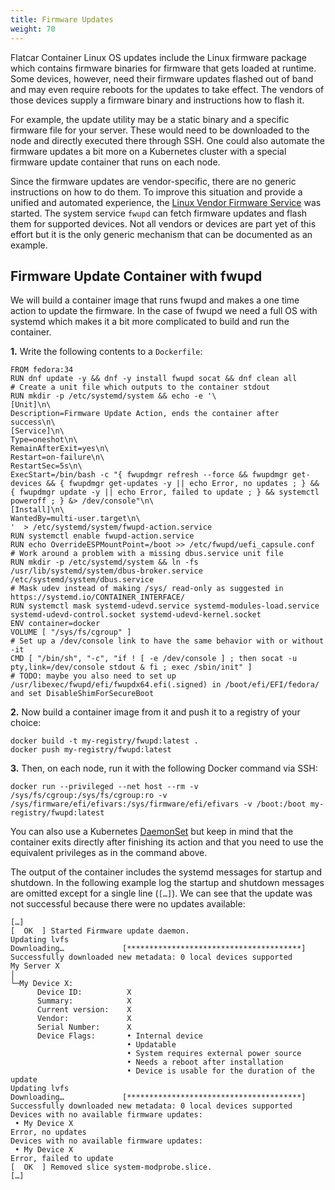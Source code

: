 ```yaml
---
title: Firmware Updates
weight: 70
---
```


Flatcar Container Linux OS updates include the Linux firmware package which contains firmware binaries for firmware that gets loaded at runtime.
Some devices, however, need their firmware updates flashed out of band and may even require reboots for the updates to take effect.
The vendors of those devices supply a firmware binary and instructions how to flash it.

For example, the update utility may be a static binary and a specific firmware file for your server.
These would need to be downloaded to the node and directly executed there through SSH.
One could also automate the firmware updates a bit more on a Kubernetes cluster with a special firmware update container that runs on each node.

Since the firmware updates are vendor-specific, there are no generic instructions on how to do them.
To improve this situation and provide a unified and automated experience, the [Linux Vendor Firmware Service](https://fwupd.org/) was started.
The system service `fwupd` can fetch firmware updates and flash them for supported devices.
Not all vendors or devices are part yet of this effort but it is the only generic mechanism that can be documented as an example.

## Firmware Update Container with fwupd

We will build a container image that runs fwupd and makes a one time action to update the firmware.
In the case of fwupd we need a full OS with systemd which makes it a bit more complicated to build and run the container.

**1.** Write the following contents to a `Dockerfile`:

```
FROM fedora:34
RUN dnf update -y && dnf -y install fwupd socat && dnf clean all
# Create a unit file which outputs to the container stdout
RUN mkdir -p /etc/systemd/system && echo -e '\
[Unit]\n\
Description=Firmware Update Action, ends the container after success\n\
[Service]\n\
Type=oneshot\n\
RemainAfterExit=yes\n\
Restart=on-failure\n\
RestartSec=5s\n\
ExecStart=/bin/bash -c "{ fwupdmgr refresh --force && fwupdmgr get-devices && { fwupdmgr get-updates -y || echo Error, no updates ; } && { fwupdmgr update -y || echo Error, failed to update ; } && systemctl poweroff ; } &> /dev/console"\n\
[Install]\n\
WantedBy=multi-user.target\n\
'  > /etc/systemd/system/fwupd-action.service
RUN systemctl enable fwupd-action.service
RUN echo OverrideESPMountPoint=/boot >> /etc/fwupd/uefi_capsule.conf
# Work around a problem with a missing dbus.service unit file
RUN mkdir -p /etc/systemd/system && ln -fs /usr/lib/systemd/system/dbus-broker.service /etc/systemd/system/dbus.service
# Mask udev instead of making /sys/ read-only as suggested in https://systemd.io/CONTAINER_INTERFACE/
RUN systemctl mask systemd-udevd.service systemd-modules-load.service systemd-udevd-control.socket systemd-udevd-kernel.socket
ENV container=docker
VOLUME [ "/sys/fs/cgroup" ]
# Set up a /dev/console link to have the same behavior with or without -it
CMD [ "/bin/sh", "-c", "if ! [ -e /dev/console ] ; then socat -u pty,link=/dev/console stdout & fi ; exec /sbin/init" ]
# TODO: maybe you also need to set up /usr/libexec/fwupd/efi/fwupdx64.efi(.signed) in /boot/efi/EFI/fedora/ and set DisableShimForSecureBoot
```

**2.** Now build a container image from it and push it to a registry of your choice:

```
docker build -t my-registry/fwupd:latest .
docker push my-registry/fwupd:latest
```

**3.** Then, on each node, run it with the following Docker command via SSH:

```
docker run --privileged --net host --rm -v /sys/fs/cgroup:/sys/fs/cgroup:ro -v /sys/firmware/efi/efivars:/sys/firmware/efi/efivars -v /boot:/boot my-registry/fwupd:latest
```

You can also use a Kubernetes [DaemonSet](https://kubernetes.io/docs/concepts/workloads/controllers/daemonset/) but keep in mind that the container exits directly after finishing its action and that you need to use the equivalent privileges as in the command above.


The output of the container includes the systemd messages for startup and shutdown.
In the following example log the startup and shutdown messages are omitted except for a single line (`[…]`).
We can see that the update was not successful because there were no updates available:

```
[…]
[  OK  ] Started Firmware update daemon.
Updating lvfs
Downloading…             [***************************************]
Successfully downloaded new metadata: 0 local devices supported
My Server X
│
└─My Device X:
      Device ID:          X
      Summary:            X
      Current version:    X
      Vendor:             X
      Serial Number:      X
      Device Flags:       • Internal device
                          • Updatable
                          • System requires external power source
                          • Needs a reboot after installation
                          • Device is usable for the duration of the update
Updating lvfs
Downloading…             [***************************************]
Successfully downloaded new metadata: 0 local devices supported
Devices with no available firmware updates:
 • My Device X
Error, no updates
Devices with no available firmware updates:
 • My Device X
Error, failed to update
[  OK  ] Removed slice system-modprobe.slice.
[…]
```
